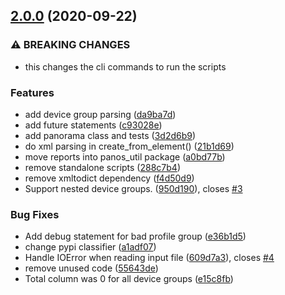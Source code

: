 ## [2.0.0](https://github.com/mrichardson03/panos-ips-reports/compare/v1.0.0...v2.0.0) (2020-09-22)


### ⚠ BREAKING CHANGES

* this changes the cli commands to run the scripts

### Features

* add device group parsing ([da9ba7d](https://github.com/mrichardson03/panos-ips-reports/commit/da9ba7d19a7b8e40e4638fa5f7b0c8587157efab))
* add future statements ([c93028e](https://github.com/mrichardson03/panos-ips-reports/commit/c93028ed6205711fea3370473064eca3a2dae1ef))
* add panorama class and tests ([3d2d6b9](https://github.com/mrichardson03/panos-ips-reports/commit/3d2d6b902db4ef9e17553e2027d5d3222b957a58))
* do xml parsing in create_from_element() ([21b1d69](https://github.com/mrichardson03/panos-ips-reports/commit/21b1d6976f096f439a1a330de9c87ce1e41f65a3))
* move reports into panos_util package ([a0bd77b](https://github.com/mrichardson03/panos-ips-reports/commit/a0bd77b25119acd3fa157ab6594043a89d77bd33))
* remove standalone scripts ([288c7b4](https://github.com/mrichardson03/panos-ips-reports/commit/288c7b42a1a205f6b5ee195c19ad3cb9b12a8e5c))
* remove xmltodict dependency ([f4d50d9](https://github.com/mrichardson03/panos-ips-reports/commit/f4d50d9b56267fe658bb1ac4c67a9e246c367bdc))
* Support nested device groups. ([950d190](https://github.com/mrichardson03/panos-ips-reports/commit/950d190001844a807988199b21571ae798f353ac)), closes [#3](https://github.com/mrichardson03/panos-ips-reports/issues/3)


### Bug Fixes

* Add debug statement for bad profile group ([e36b1d5](https://github.com/mrichardson03/panos-ips-reports/commit/e36b1d56fee7c207aad8b8e8ad756c594473d888))
* change pypi classifier ([a1adf07](https://github.com/mrichardson03/panos-ips-reports/commit/a1adf07bd240f1fd55a1a27fdcbd7128e74ed45f))
* Handle IOError when reading input file ([609d7a3](https://github.com/mrichardson03/panos-ips-reports/commit/609d7a3af142c3c462acee241a44354c92bdc7b7)), closes [#4](https://github.com/mrichardson03/panos-ips-reports/issues/4)
* remove unused code ([55643de](https://github.com/mrichardson03/panos-ips-reports/commit/55643deb4ad83a97b785ab0e840367f7f69c5fab))
* Total column was 0 for all device groups ([e15c8fb](https://github.com/mrichardson03/panos-ips-reports/commit/e15c8fba136ebb34ccf2ca4e3e052c1200de24b6))

